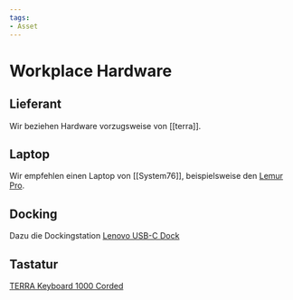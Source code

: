 ```yaml
---
tags:
- Asset
---
```

# Workplace Hardware

## Lieferant

Wir beziehen Hardware vorzugsweise von [[terra]].

## Laptop

Wir empfehlen einen Laptop von [[System76]], beispielsweise den [Lemur Pro](https://system76.com/laptops/lemur).

## Docking

Dazu die Dockingstation [Lenovo USB-C Dock](https://www.digitec.ch/de/s1/product/lenovo-usb-c-dock-2-gen-hdmi-displayport-90w-usb-a-dockingstation-11819345)

## Tastatur

[TERRA Keyboard 1000 Corded](https://terra-computer.ch/product/terra-keyboard-1000-corded-de-usb-black/)